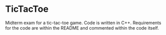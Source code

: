 # TicTacToe
Midterm exam for a tic-tac-toe game. Code is written in C++. Requirements for the code are within the README and commented within the code itself.
